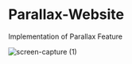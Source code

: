 # Parallax-Website
Implementation of Parallax Feature


![screen-capture (1)](https://user-images.githubusercontent.com/8429541/154729897-c037703a-6361-45f1-be76-825698a7fdf7.gif)
